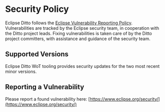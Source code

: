 # Security Policy

Eclipse Ditto follows the [Eclipse Vulnerability Reporting Policy](https://www.eclipse.org/security/policy.php). Vulnerabilities are tracked by the Eclipse security team, in cooperation with the Ditto project leads. Fixing vulnerabilities is taken care of by the Ditto project committers, with assistance and guidance of the security team.

## Supported Versions

Eclipse Ditto WoT tooling provides security updates for the two most recent minor versions.

## Reporting a Vulnerability

Please report a found vulnerability here: [https://www.eclipse.org/security/](https://www.eclipse.org/security/)
